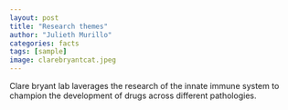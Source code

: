 ```yaml
---
layout: post
title: "Research themes"
author: "Julieth Murillo"
categories: facts
tags: [sample]
image: clarebryantcat.jpeg
---
```


Clare bryant lab laverages the research of the innate immune system to champion the development of drugs across different pathologies. 
